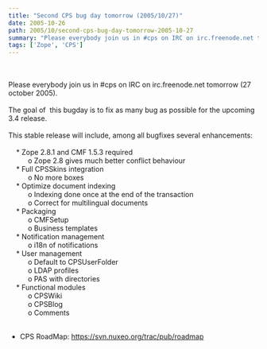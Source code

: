 ```yaml
---
title: "Second CPS bug day tomorrow (2005/10/27)"
date: 2005-10-26
path: 2005/10/second-cps-bug-day-tomorrow-2005-10-27
summary: "Please everybody join us in #cps on IRC on irc.freenode.net tomorrow (27 october 2005)."
tags: ['Zope', 'CPS']
---
```


<br><br>
  Please everybody join us in #cps on IRC on irc.freenode.net tomorrow (27
  october 2005).<br><br>
   The goal of&#160; this bugday is to fix as many bug as possible for the
  upcoming 3.4 release.<br><br>
   This stable release will include, among all bugfixes several
  enhancements:<br><br>
   &#160;&#160;&#160; * Zope 2.8.1 and CMF 1.5.3 required<br>
   &#160;&#160;&#160;&#160;&#160;&#160;&#160;&#160;&#160; o Zope 2.8 gives
  much better conflict behaviour<br>
   &#160;&#160;&#160; * Full CPSSkins integration<br>
   &#160;&#160;&#160;&#160;&#160;&#160;&#160;&#160;&#160; o No more boxes<br>
   &#160;&#160;&#160; * Optimize document indexing<br>
   &#160;&#160;&#160;&#160;&#160;&#160;&#160;&#160;&#160; o Indexing done once
  at the end of the transaction<br>
   &#160;&#160;&#160;&#160;&#160;&#160;&#160;&#160;&#160; o Correct for
  multilingual documents<br>
   &#160;&#160;&#160; * Packaging<br>
   &#160;&#160;&#160;&#160;&#160;&#160;&#160;&#160;&#160; o CMFSetup<br>
   &#160;&#160;&#160;&#160;&#160;&#160;&#160;&#160;&#160; o Business templates<br>
   &#160;&#160;&#160; * Notification management<br>
   &#160;&#160;&#160;&#160;&#160;&#160;&#160;&#160;&#160; o i18n of
  notifications<br>
   &#160;&#160;&#160; * User management<br>
   &#160;&#160;&#160;&#160;&#160;&#160;&#160;&#160;&#160; o Default to
  CPSUserFolder<br>
   &#160;&#160;&#160;&#160;&#160;&#160;&#160;&#160;&#160; o LDAP
  profiles<br>
   &#160;&#160;&#160;&#160;&#160;&#160;&#160;&#160;&#160; o PAS with
  directories<br>
   &#160;&#160;&#160; * Functional modules<br>
   &#160;&#160;&#160;&#160;&#160;&#160;&#160;&#160;&#160; o CPSWiki<br>
   &#160;&#160;&#160;&#160;&#160;&#160;&#160;&#160;&#160; o CPSBlog<br>
   &#160;&#160;&#160;&#160;&#160;&#160;&#160;&#160;&#160; o Comments<br><br><ul><li>CPS RoadMap: <a href="https://svn.nuxeo.org/trac/pub/roadmap">https://svn.nuxeo.org/trac/pub/roadmap</a></li>
  </ul>

